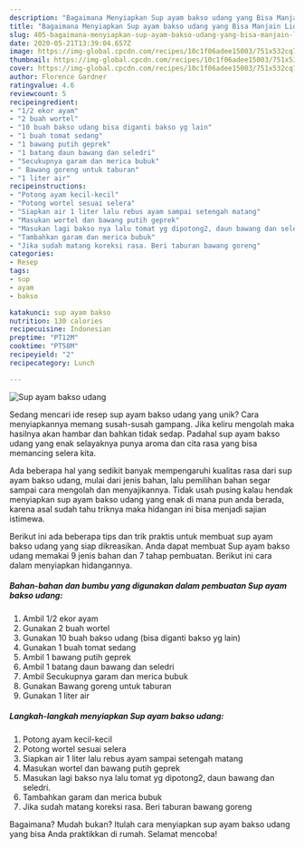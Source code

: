 ```yaml
---
description: "Bagaimana Menyiapkan Sup ayam bakso udang yang Bisa Manjain Lidah"
title: "Bagaimana Menyiapkan Sup ayam bakso udang yang Bisa Manjain Lidah"
slug: 405-bagaimana-menyiapkan-sup-ayam-bakso-udang-yang-bisa-manjain-lidah
date: 2020-05-21T13:39:04.657Z
image: https://img-global.cpcdn.com/recipes/10c1f06adee15003/751x532cq70/sup-ayam-bakso-udang-foto-resep-utama.jpg
thumbnail: https://img-global.cpcdn.com/recipes/10c1f06adee15003/751x532cq70/sup-ayam-bakso-udang-foto-resep-utama.jpg
cover: https://img-global.cpcdn.com/recipes/10c1f06adee15003/751x532cq70/sup-ayam-bakso-udang-foto-resep-utama.jpg
author: Florence Gardner
ratingvalue: 4.6
reviewcount: 5
recipeingredient:
- "1/2 ekor ayam"
- "2 buah wortel"
- "10 buah bakso udang bisa diganti bakso yg lain"
- "1 buah tomat sedang"
- "1 bawang putih geprek"
- "1 batang daun bawang dan seledri"
- "Secukupnya garam dan merica bubuk"
- " Bawang goreng untuk taburan"
- "1 liter air"
recipeinstructions:
- "Potong ayam kecil-kecil"
- "Potong wortel sesuai selera"
- "Siapkan air 1 liter lalu rebus ayam sampai setengah matang"
- "Masukan wortel dan bawang putih geprek"
- "Masukan lagi bakso nya lalu tomat yg dipotong2, daun bawang dan seledri."
- "Tambahkan garam dan merica bubuk"
- "Jika sudah matang koreksi rasa. Beri taburan bawang goreng"
categories:
- Resep
tags:
- sup
- ayam
- bakso

katakunci: sup ayam bakso 
nutrition: 130 calories
recipecuisine: Indonesian
preptime: "PT12M"
cooktime: "PT58M"
recipeyield: "2"
recipecategory: Lunch

---
```



![Sup ayam bakso udang](https://img-global.cpcdn.com/recipes/10c1f06adee15003/751x532cq70/sup-ayam-bakso-udang-foto-resep-utama.jpg)

Sedang mencari ide resep sup ayam bakso udang yang unik? Cara menyiapkannya memang susah-susah gampang. Jika keliru mengolah maka hasilnya akan hambar dan bahkan tidak sedap. Padahal sup ayam bakso udang yang enak selayaknya punya aroma dan cita rasa yang bisa memancing selera kita.



Ada beberapa hal yang sedikit banyak mempengaruhi kualitas rasa dari sup ayam bakso udang, mulai dari jenis bahan, lalu pemilihan bahan segar sampai cara mengolah dan menyajikannya. Tidak usah pusing kalau hendak menyiapkan sup ayam bakso udang yang enak di mana pun anda berada, karena asal sudah tahu triknya maka hidangan ini bisa menjadi sajian istimewa.


Berikut ini ada beberapa tips dan trik praktis untuk membuat sup ayam bakso udang yang siap dikreasikan. Anda dapat membuat Sup ayam bakso udang memakai 9 jenis bahan dan 7 tahap pembuatan. Berikut ini cara dalam menyiapkan hidangannya.

<!--inarticleads1-->

##### Bahan-bahan dan bumbu yang digunakan dalam pembuatan Sup ayam bakso udang:

1. Ambil 1/2 ekor ayam
1. Gunakan 2 buah wortel
1. Gunakan 10 buah bakso udang (bisa diganti bakso yg lain)
1. Gunakan 1 buah tomat sedang
1. Ambil 1 bawang putih geprek
1. Ambil 1 batang daun bawang dan seledri
1. Ambil Secukupnya garam dan merica bubuk
1. Gunakan  Bawang goreng untuk taburan
1. Gunakan 1 liter air




<!--inarticleads2-->

##### Langkah-langkah menyiapkan Sup ayam bakso udang:

1. Potong ayam kecil-kecil
1. Potong wortel sesuai selera
1. Siapkan air 1 liter lalu rebus ayam sampai setengah matang
1. Masukan wortel dan bawang putih geprek
1. Masukan lagi bakso nya lalu tomat yg dipotong2, daun bawang dan seledri.
1. Tambahkan garam dan merica bubuk
1. Jika sudah matang koreksi rasa. Beri taburan bawang goreng




Bagaimana? Mudah bukan? Itulah cara menyiapkan sup ayam bakso udang yang bisa Anda praktikkan di rumah. Selamat mencoba!
